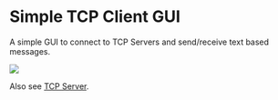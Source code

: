 # Simple TCP Client GUI

A simple GUI to connect to TCP Servers and send/receive text based messages. 

  <img src="/docu/figures/TCPServer.jpg">

Also see [TCP Server](https://github.com/voelkerb/TCPServer).